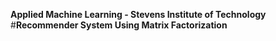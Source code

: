 
**Applied Machine Learning - Stevens Institute of Technology**
#**Recommender System Using Matrix Factorization**
